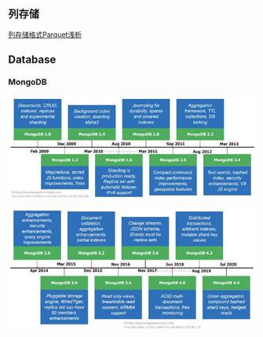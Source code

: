 ## 列存储
[列存储格式Parquet浅析](https://www.jianshu.com/p/47b39ae336d5)

## Database

### MongoDB
![650e704e5db32adadfa5a73465ffdf6e](data/pictures/650e704e5db32adadfa5a73465ffdf6e.png)

![362fdb65d15375a1be49c76f501108db](data/pictures/362fdb65d15375a1be49c76f501108db.png)



